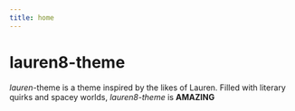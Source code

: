 ```yaml
---
title: home
---
```


# lauren8-theme

*lauren*-theme is a theme inspired by the likes of Lauren. Filled with literary quirks and spacey worlds, *lauren8-theme* is **AMAZING**
